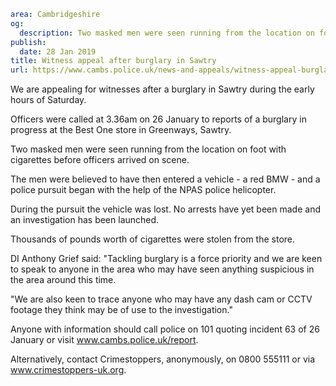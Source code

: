 ```yaml
area: Cambridgeshire
og:
  description: Two masked men were seen running from the location on foot with cigarettes and a police pursuit began
publish:
  date: 28 Jan 2019
title: Witness appeal after burglary in Sawtry
url: https://www.cambs.police.uk/news-and-appeals/witness-appeal-burglary-sawtry-best-one-greenways
```

We are appealing for witnesses after a burglary in Sawtry during the early hours of Saturday.

Officers were called at 3.36am on 26 January to reports of a burglary in progress at the Best One store in Greenways, Sawtry.

Two masked men were seen running from the location on foot with cigarettes before officers arrived on scene.

The men were believed to have then entered a vehicle - a red BMW - and a police pursuit began with the help of the NPAS police helicopter.

During the pursuit the vehicle was lost. No arrests have yet been made and an investigation has been launched.

Thousands of pounds worth of cigarettes were stolen from the store.

DI Anthony Grief said: "Tackling burglary is a force priority and we are keen to speak to anyone in the area who may have seen anything suspicious in the area around this time.

"We are also keen to trace anyone who may have any dash cam or CCTV footage they think may be of use to the investigation."

Anyone with information should call police on 101 quoting incident 63 of 26 January or visit www.cambs.police.uk/report.

Alternatively, contact Crimestoppers, anonymously, on 0800 555111 or via www.crimestoppers-uk.org.
